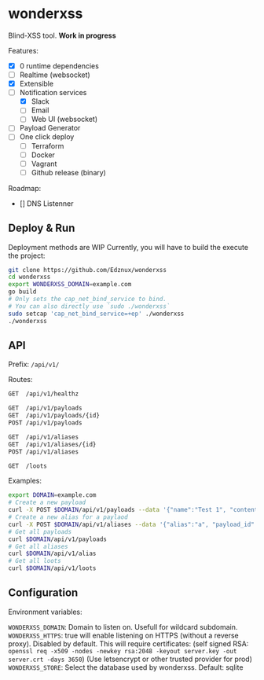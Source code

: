 # wonderxss

Blind-XSS tool.
**Work in progress**

Features:
- [x] 0 runtime dependencies
- [ ] Realtime (websocket)
- [x] Extensible
- [ ] Notification services
  - [x] Slack
  - [ ] Email
  - [ ] Web UI (websocket)
- [ ] Payload Generator
- [ ] One click deploy
  - [ ] Terraform
  - [ ] Docker
  - [ ] Vagrant
  - [ ] Github release (binary)

Roadmap:
- [] DNS Listenner

## Deploy & Run

Deployment methods are WIP
Currently, you will have to build the execute the project:

```bash
git clone https://github.com/Edznux/wonderxss
cd wonderxss
export WONDERXSS_DOMAIN=example.com
go build
# Only sets the cap_net_bind_service to bind.
# You can also directly use `sudo ./wonderxss`
sudo setcap 'cap_net_bind_service=+ep' ./wonderxss
./wonderxss
```

## API

Prefix: `/api/v1/`

Routes:

```bash
GET  /api/v1/healthz

GET  /api/v1/payloads
GET  /api/v1/payloads/{id}
POST /api/v1/payloads

GET  /api/v1/aliases
GET  /api/v1/aliases/{id}
POST /api/v1/aliases

GET  /loots
```

Examples:

```bash
export DOMAIN=example.com
# Create a new payload
curl -X POST $DOMAIN/api/v1/payloads --data '{"name":"Test 1", "content":"alert(1)"}'
# Create a new alias for a paylaod
curl -X POST $DOMAIN/api/v1/aliases --data '{"alias":"a", "payload_id":"b4221cb8-5ff8-4677-8a16-f567edd9d58d"}'
# Get all payloads
curl $DOMAIN/api/v1/payloads
# Get all aliases
curl $DOMAIN/api/v1/alias
# Get all loots
curl $DOMAIN/api/v1/loots
```


## Configuration

Environment variables:

`WONDERXSS_DOMAIN`: Domain to listen on. Usefull for wildcard subdomain.
`WONDERXSS_HTTPS`: true will enable listening on HTTPS (without a reverse proxy). Disabled by default.
This will require certificates:
(self signed RSA: `openssl req -x509 -nodes -newkey rsa:2048 -keyout server.key -out server.crt -days 3650`)
(Use letsencrypt or other trusted provider for prod)
`WONDERXSS_STORE`: Select the database used by wonderxss. Default: sqlite
